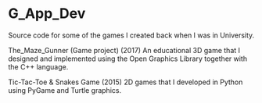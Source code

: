 # G_App_Dev
Source code for some of the games I created back when I was in University.

The_Maze_Gunner (Game project) (2017)
An educational 3D game that I designed and implemented using the Open Graphics Library together with the C++ language.

Tic-Tac-Toe & Snakes Game (2015)
2D games that I developed in Python using PyGame and Turtle graphics. 
